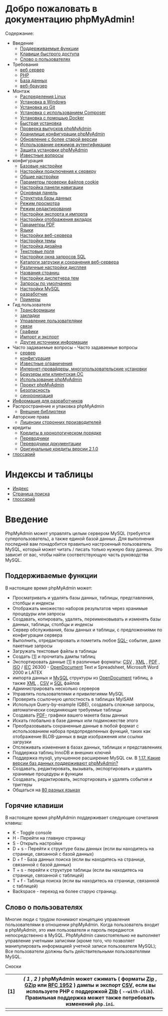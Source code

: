 # Добро пожаловать в документацию phpMyAdmin! 

Содержание:

- Введение
  - [Поддерживаемые функции](http://localhost/phpmyadmin/doc/html/intro.html#supported-features)
  - [Клавиши быстрого доступа](http://localhost/phpmyadmin/doc/html/intro.html#shortcut-keys)
  - [Слово о пользователях](http://localhost/phpmyadmin/doc/html/intro.html#a-word-about-users)
- Требования
  - [веб сервер](http://localhost/phpmyadmin/doc/html/require.html#web-server)
  - [PHP](http://localhost/phpmyadmin/doc/html/require.html#php)
  - [База данных](http://localhost/phpmyadmin/doc/html/require.html#database)
  - [веб-браузер](http://localhost/phpmyadmin/doc/html/require.html#web-browser)
- Монтаж
  - [Распределения Linux](http://localhost/phpmyadmin/doc/html/setup.html#linux-distributions)
  - [Установка в Windows](http://localhost/phpmyadmin/doc/html/setup.html#installing-on-windows)
  - [Установка из Git](http://localhost/phpmyadmin/doc/html/setup.html#installing-from-git)
  - [Установка с использованием Composer](http://localhost/phpmyadmin/doc/html/setup.html#installing-using-composer)
  - [Установка с помощью Docker](http://localhost/phpmyadmin/doc/html/setup.html#installing-using-docker)
  - [Быстрая установка](http://localhost/phpmyadmin/doc/html/setup.html#quick-install)
  - [Проверка выпусков phpMyAdmin](http://localhost/phpmyadmin/doc/html/setup.html#verifying-phpmyadmin-releases)
  - [Хранилище конфигурации phpMyAdmin](http://localhost/phpmyadmin/doc/html/setup.html#phpmyadmin-configuration-storage)
  - [Обновление с более старой версии](http://localhost/phpmyadmin/doc/html/setup.html#upgrading-from-an-older-version)
  - [Использование режимов аутентификации](http://localhost/phpmyadmin/doc/html/setup.html#using-authentication-modes)
  - [Защита установки phpMyAdmin](http://localhost/phpmyadmin/doc/html/setup.html#securing-your-phpmyadmin-installation)
  - [Известные вопросы](http://localhost/phpmyadmin/doc/html/setup.html#known-issues)
- конфигурация
  - [Базовые настройки](http://localhost/phpmyadmin/doc/html/config.html#basic-settings)
  - [Настройки подключения к серверу](http://localhost/phpmyadmin/doc/html/config.html#server-connection-settings)
  - [Общие настройки](http://localhost/phpmyadmin/doc/html/config.html#generic-settings)
  - [Параметры проверки файлов cookie](http://localhost/phpmyadmin/doc/html/config.html#cookie-authentication-options)
  - [Настройка панели навигации](http://localhost/phpmyadmin/doc/html/config.html#navigation-panel-setup)
  - [Основная панель](http://localhost/phpmyadmin/doc/html/config.html#main-panel)
  - [Структура базы данных](http://localhost/phpmyadmin/doc/html/config.html#database-structure)
  - [Режим просмотра](http://localhost/phpmyadmin/doc/html/config.html#browse-mode)
  - [Режим редактирования](http://localhost/phpmyadmin/doc/html/config.html#editing-mode)
  - [Настройки экспорта и импорта](http://localhost/phpmyadmin/doc/html/config.html#export-and-import-settings)
  - [Настройки отображения вкладок](http://localhost/phpmyadmin/doc/html/config.html#tabs-display-settings)
  - [Параметры PDF](http://localhost/phpmyadmin/doc/html/config.html#pdf-options)
  - [Языки](http://localhost/phpmyadmin/doc/html/config.html#languages)
  - [Настройки веб-сервера](http://localhost/phpmyadmin/doc/html/config.html#web-server-settings)
  - [Настройки темы](http://localhost/phpmyadmin/doc/html/config.html#theme-settings)
  - [Настройка дизайна](http://localhost/phpmyadmin/doc/html/config.html#design-customization)
  - [Текстовые поля](http://localhost/phpmyadmin/doc/html/config.html#text-fields)
  - [Настройки окна запросов SQL](http://localhost/phpmyadmin/doc/html/config.html#sql-query-box-settings)
  - [Каталоги загрузки и сохранения веб-сервера](http://localhost/phpmyadmin/doc/html/config.html#web-server-upload-save-import-directories)
  - [Различные настройки дисплея](http://localhost/phpmyadmin/doc/html/config.html#various-display-setting)
  - [Названия страниц](http://localhost/phpmyadmin/doc/html/config.html#page-titles)
  - [Настройки диспетчера тем](http://localhost/phpmyadmin/doc/html/config.html#theme-manager-settings)
  - [Запросы по умолчанию](http://localhost/phpmyadmin/doc/html/config.html#default-queries)
  - [Настройки MySQL](http://localhost/phpmyadmin/doc/html/config.html#mysql-settings)
  - [разработчик](http://localhost/phpmyadmin/doc/html/config.html#developer)
  - [Примеры](http://localhost/phpmyadmin/doc/html/config.html#examples)
- Гид пользователя
  - [Трансформации](http://localhost/phpmyadmin/doc/html/transformations.html)
  - [закладки](http://localhost/phpmyadmin/doc/html/bookmarks.html)
  - [Управление пользователями](http://localhost/phpmyadmin/doc/html/privileges.html)
  - [связи](http://localhost/phpmyadmin/doc/html/relations.html)
  - [Графики](http://localhost/phpmyadmin/doc/html/charts.html)
  - [Импорт и экспорт](http://localhost/phpmyadmin/doc/html/import_export.html)
  - [Другие источники информации](http://localhost/phpmyadmin/doc/html/other.html)
- Часто задаваемые вопросы - Часто задаваемые вопросы
  - [сервер](http://localhost/phpmyadmin/doc/html/faq.html#server)
  - [конфигурация](http://localhost/phpmyadmin/doc/html/faq.html#configuration)
  - [Известные ограничения](http://localhost/phpmyadmin/doc/html/faq.html#known-limitations)
  - [Интернет-провайдеры, многопользовательские установки](http://localhost/phpmyadmin/doc/html/faq.html#isps-multi-user-installations)
  - [Браузеры или клиентская ОС](http://localhost/phpmyadmin/doc/html/faq.html#browsers-or-client-os)
  - [Использование phpMyAdmin](http://localhost/phpmyadmin/doc/html/faq.html#using-phpmyadmin)
  - [Проект phpMyAdmin](http://localhost/phpmyadmin/doc/html/faq.html#phpmyadmin-project)
  - [Безопасность](http://localhost/phpmyadmin/doc/html/faq.html#security)
  - [синхронизация](http://localhost/phpmyadmin/doc/html/faq.html#synchronization)
- [Информация для разработчиков](http://localhost/phpmyadmin/doc/html/developers.html)
- Распространение и упаковка phpMyAdmin
  - [Внешние библиотеки](http://localhost/phpmyadmin/doc/html/vendors.html#external-libraries)
- Авторские права
  - [Лицензии сторонних производителей](http://localhost/phpmyadmin/doc/html/copyright.html#third-party-licenses)
- кредиты
  - [Кредиты в хронологическом порядке](http://localhost/phpmyadmin/doc/html/credits.html#credits-in-chronological-order)
  - [Переводчики](http://localhost/phpmyadmin/doc/html/credits.html#translators)
  - [Переводчики документации](http://localhost/phpmyadmin/doc/html/credits.html#documentation-translators)
  - [Оригинальные кредиты версии 2.1.0](http://localhost/phpmyadmin/doc/html/credits.html#original-credits-of-version-2-1-0)
- [глоссарий](http://localhost/phpmyadmin/doc/html/glossary.html)

# Индексы и таблицы 

- [Индекс](http://localhost/phpmyadmin/doc/html/genindex.html)
- [Страница поиска](http://localhost/phpmyadmin/doc/html/search.html)
- [глоссарий](http://localhost/phpmyadmin/doc/html/glossary.html#glossary)













# Введение 

PhpMyAdmin может управлять целым сервером MySQL (требуется суперпользователь), а также единой базой данных. Для выполнения последней вам понадобится правильно настроенный пользователь MySQL, который может читать / писать только нужную базу данных. Это зависит от вас, чтобы найти соответствующую часть руководства MySQL.

## Поддерживаемые функции 

В настоящее время phpMyAdmin может:

- Просматривать и удалять базы данных, таблицы, представления, столбцы и индексы
- Отображать множество наборов результатов через хранимые процедуры или запросы
- Создавать, копировать, удалять, переименовывать и изменять базы данных, таблицы, столбцы и индексы
- Сервер обслуживания, базы данных и таблицы, с предложениями по конфигурации сервера
- Выполнить, отредактировать и пометить любое [SQL-](http://localhost/phpmyadmin/doc/html/glossary.html#term-sql) событие, даже пакетные запросы
- Загружать текстовые файлы в таблицы
- Создать [[1\]](http://localhost/phpmyadmin/doc/html/intro.html#f1) и прочитать дампы таблиц
- Экспортировать данные [[1\]](http://localhost/phpmyadmin/doc/html/intro.html#f1) в различные форматы: [CSV](http://localhost/phpmyadmin/doc/html/glossary.html#term-csv) , [XML](http://localhost/phpmyadmin/doc/html/glossary.html#term-xml) , [PDF](http://localhost/phpmyadmin/doc/html/glossary.html#term-pdf) , [ISO](http://localhost/phpmyadmin/doc/html/glossary.html#term-iso) / [IEC](http://localhost/phpmyadmin/doc/html/glossary.html#term-iec) 26300 - [OpenDocument](http://localhost/phpmyadmin/doc/html/glossary.html#term-opendocument) Text и Spreadsheet, Microsoft Word 2000 и LATEX
- импорта данных и [MySQL](http://localhost/phpmyadmin/doc/html/glossary.html#term-49) структуры из [OpenDocument](http://localhost/phpmyadmin/doc/html/glossary.html#term-opendocument) таблиц, а также [XML](http://localhost/phpmyadmin/doc/html/glossary.html#term-xml) , [CSV](http://localhost/phpmyadmin/doc/html/glossary.html#term-csv) и [SQL](http://localhost/phpmyadmin/doc/html/glossary.html#term-sql) файлов
- Администрировать несколько серверов
- Управлять пользователями и привилегиями MySQL
- Проверить ссылочную целостность в таблицах MyISAM
- Используя Query-by-example (QBE), создавать сложные запросы, автоматически соединяющие требуемые таблицы
- Создавать [PDF-](http://localhost/phpmyadmin/doc/html/glossary.html#term-pdf) графики вашего макета базы данных
- Искать глобально в базе данных или подмножестве этого
- Преобразовывать сохраненные данные в любой формат с использованием набора предопределенных функций, таких как отображение BLOB-данных в виде изображения или ссылки загрузки
- Отслеживать изменения в базах данных, таблицах и представлениях
- Поддержка таблиц InnoDB и внешних ключей
- Поддержка mysqli, улучшенное расширение MySQL см. В [1.17. Какие версии баз данных поддерживают phpMyAdmin?](http://localhost/phpmyadmin/doc/html/faq.html#faq1-17)
- Создавать, редактировать, вызывать, экспортировать и удалять хранимые процедуры и функции
- Создавать, редактировать, экспортировать и удалять события и триггеры
- Общаться на [80 разных языках](https://www.phpmyadmin.net/translations/)

## Горячие клавиши 

В настоящее время phpMyAdmin поддерживает следующие сочетания клавиш:

- K - Toggle console
- H - Перейти на главную страницу
- S - Открыть настройки
- D + s - Перейти к структуре базы данных (если вы находитесь на странице, связанной с базой данных)
- D + f - База данных поиска (если вы находитесь на странице, связанной с базой данных)
- T + s - перейти к структуре таблицы (если вы находитесь на странице, связанной с таблицей)
- T + f - Таблица поиска (если вы находитесь на странице, связанной с таблицей)
- Backspace - переход на более старую страницу.

## Слово о пользователях 

Многие люди с трудом понимают концепцию управления пользователями в отношении phpMyAdmin. Когда пользователь входит в phpMyAdmin, это имя пользователя и пароль передаются непосредственно в MySQL. PhpMyAdmin самостоятельно не выполняет управление учетными записями (кроме того, что позволяет манипулировать информацией учетной записи пользователя MySQL); Все пользователи должны быть действительными пользователями MySQL.

Сноски

| [1]  | *( 1 , 2 )* phpMyAdmin может сжимать ( форматы [Zip](http://localhost/phpmyadmin/doc/html/glossary.html#term-zip) , [GZip](http://localhost/phpmyadmin/doc/html/glossary.html#term-gzip) или [RFC 1952](http://localhost/phpmyadmin/doc/html/glossary.html#term-rfc-1952) ) дампы и экспорт [CSV,](http://localhost/phpmyadmin/doc/html/glossary.html#term-csv) если вы используете PHP с поддержкой [Zlib](http://localhost/phpmyadmin/doc/html/glossary.html#term-zlib) ( `--with-zlib`). Правильная поддержка может также потребовать изменений `php.ini`. |
| ---- | ---------------------------------------- |
|      |                                          |